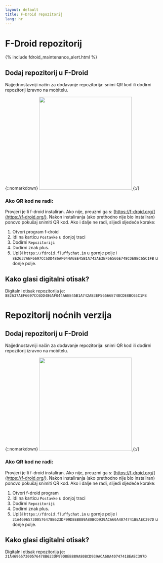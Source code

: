 ```yaml
---
layout: default
title: F-Droid repozitorij
lang: hr
---
```

# F-Droid repozitorij

{% include fdroid_maintenance_alert.html %}

## Dodaj repozitorij u F-Droid

Najjednostavniji način za dodavanje repozitorija: snimi QR kod ili dodirni repozitorij izravno na mobitelu.

{::nomarkdown}
<a href="fdroidrepos://fdroid.fluffychat.im/?fingerprint=8E2637AEF6697CC6DD486AF044A6EE45B1A742AE3EF56566E748CDE8BC65C1FB" >
    <img src="{{site.assets}}/images/qr-code.svg" width="300" height="300"/>
</a>
{:/}


### Ako QR kod ne radi:

Provjeri je li f-droid instaliran. Ako nije, preuzmi ga s: [https://f-droid.org/](https://f-droid.org/).
Nakon instaliranja (ako prethodno nije bio instaliran) ponovo pokušaj snimiti QR kod.
Ako i dalje ne radi, slijedi sljedeće korake:

1. Otvori program f-droid
2. Idi na karticu `Postavke` u donjoj traci
3. Dodirni `Repozitoriji`
4. Dodirni znak plus.
5. Upiši `https://fdroid.fluffychat.im` u gornje polje i `8E2637AEF6697CC6DD486AF044A6EE45B1A742AE3EF56566E748CDE8BC65C1FB` u donje polje.

## Kako glasi digitalni otisak?

Digitalni otisak repozitorija je: `8E2637AEF6697CC6DD486AF044A6EE45B1A742AE3EF56566E748CDE8BC65C1FB`

# Repozitorij noćnih verzija

## Dodaj repozitorij u F-Droid

Najjednostavniji način za dodavanje repozitorija: snimi QR kod ili dodirni repozitorij izravno na mobitelu.

{::nomarkdown}
<a href="fdroidrepos://nightly.fdroid.fluffychat.im/?fingerprint=21A469657300576478B623DF99D8EB889A80BCD939ACA60A4074741BEAEC397D" >
    <img src="{{site.assets}}/images/qr-code-nightly.svg" width="300" height="300"/>
</a>
{:/}


### Ako QR kod ne radi:

Provjeri je li f-droid instaliran. Ako nije, preuzmi ga s: [https://f-droid.org/](https://f-droid.org/).
Nakon instaliranja (ako prethodno nije bio instaliran) ponovo pokušaj snimiti QR kod.
Ako i dalje ne radi, slijedi sljedeće korake:

1. Otvori f-droid program
2. Idi na karticu `Postavke` u donjoj traci
3. Dodirni `Repozitoriji`
4. Dodirni znak plus.
5. Upiši `https://fdroid.fluffychat.im` u gornje polje i `21A469657300576478B623DF99D8EB889A80BCD939ACA60A4074741BEAEC397D` u donje polje.

## Kako glasi digitalni otisak?

Digitalni otisak repozitorija je: `21A469657300576478B623DF99D8EB889A80BCD939ACA60A4074741BEAEC397D`
